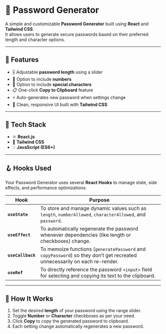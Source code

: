 # 🔐 Password Generator

A simple and customizable **Password Generator** built using **React** and **Tailwind CSS**.  
It allows users to generate secure passwords based on their preferred length and character options.

---

## 🚀 Features

- 🎚️ Adjustable **password length** using a slider
- 🔢 Option to include **numbers**
- 🔣 Option to include **special characters**
- 📋 One-click **Copy to Clipboard** feature
- ⚡ Auto-generates new password when settings change
- 📱 Clean, responsive UI built with **Tailwind CSS**

---

## 🧠 Tech Stack

- ⚛️ **React.js**
- 🎨 **Tailwind CSS**
- 💡 **JavaScript (ES6+)**

---

## 🪝 Hooks Used

Your Password Generator uses several **React Hooks** to manage state, side effects, and performance optimizations:

| Hook              | Purpose                                                                                                                   |
| ----------------- | ------------------------------------------------------------------------------------------------------------------------- |
| **`useState`**    | To store and manage dynamic values such as `length`, `numberAllowed`, `characterAllowed`, and `password`.                 |
| **`useEffect`**   | To automatically regenerate the password whenever dependencies (like length or checkboxes) change.                        |
| **`useCallback`** | To memoize functions (`generatePassword` and `copyPassword`) so they don’t get recreated unnecessarily on each re-render. |
| **`useRef`**      | To directly reference the password `<input>` field for selecting and copying its text to the clipboard.                   |

---

## 🧩 How It Works

1. Set the desired **length** of your password using the range slider.
2. Toggle **Number** or **Character** checkboxes as per your need.
3. Click **Copy** to copy the generated password to clipboard.
4. Each setting change automatically regenerates a new password.
